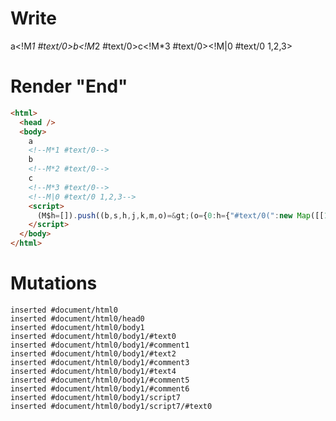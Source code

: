 # Write
  a<!M*1 #text/0>b<!M*2 #text/0>c<!M*3 #text/0><!M|0 #text/0 1,2,3><script>(M$h=[]).push((b,s,h,j,k,m,o)=>(o={0:h={"#text/0(":new Map([[1,j={}],[2,k={}],[3,m={}]])},1:j,2:k,3:m,$global:{}},j._=k._=m._=h,o),[])</script>


# Render "End"
```html
<html>
  <head />
  <body>
    a
    <!--M*1 #text/0-->
    b
    <!--M*2 #text/0-->
    c
    <!--M*3 #text/0-->
    <!--M|0 #text/0 1,2,3-->
    <script>
      (M$h=[]).push((b,s,h,j,k,m,o)=&gt;(o={0:h={"#text/0(":new Map([[1,j={}],[2,k={}],[3,m={}]])},1:j,2:k,3:m,$global:{}},j._=k._=m._=h,o),[])
    </script>
  </body>
</html>
```

# Mutations
```
inserted #document/html0
inserted #document/html0/head0
inserted #document/html0/body1
inserted #document/html0/body1/#text0
inserted #document/html0/body1/#comment1
inserted #document/html0/body1/#text2
inserted #document/html0/body1/#comment3
inserted #document/html0/body1/#text4
inserted #document/html0/body1/#comment5
inserted #document/html0/body1/#comment6
inserted #document/html0/body1/script7
inserted #document/html0/body1/script7/#text0
```